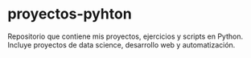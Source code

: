 # proyectos-pyhton
Repositorio que contiene mis proyectos, ejercicios y scripts en Python. Incluye proyectos de data science, desarrollo web y automatización.
